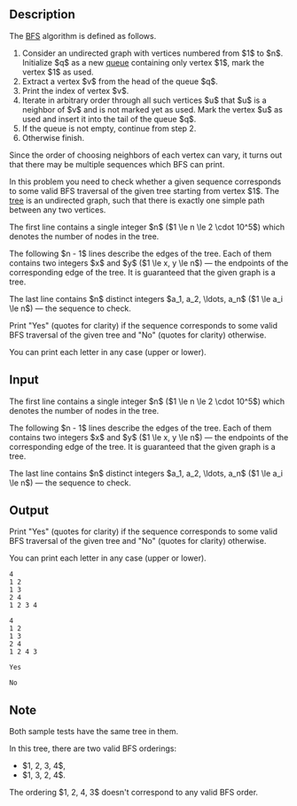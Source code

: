 ## Description

<div><p>The <a href="https://en.wikipedia.org/wiki/Breadth-first_search">BFS</a> algorithm is defined as follows.</p><ol> <li> Consider an undirected graph with vertices numbered from $1$ to $n$. Initialize $q$ as a new <a href="http://gg.gg/queue_en">queue</a> containing only vertex $1$, mark the vertex $1$ as used. </li><li> Extract a vertex $v$ from the head of the queue $q$. </li><li> Print the index of vertex $v$. </li><li> Iterate in arbitrary order through all such vertices $u$ that $u$ is a neighbor of $v$ and is not marked yet as used. Mark the vertex $u$ as used and insert it into the tail of the queue $q$. </li><li> If the queue is not empty, continue from step <span class="tex-font-style-tt">2</span>. </li><li> Otherwise finish. </li></ol><p>Since the order of choosing neighbors of each vertex can vary, it turns out that there may be multiple sequences which <span class="tex-font-style-tt">BFS</span> can print.</p><p>In this problem you need to check whether a given sequence corresponds to some valid <span class="tex-font-style-tt">BFS</span> traversal of the given tree <span class="tex-font-style-bf">starting from vertex $1$</span>. The <a href="http://gg.gg/tree_en">tree</a> is an undirected graph, such that there is exactly one simple path between any two vertices.</p></div><div class="input-specification"><p>The first line contains a single integer $n$ ($1 \le n \le 2 \cdot 10^5$) which denotes the number of nodes in the tree. </p><p>The following $n - 1$ lines describe the edges of the tree. Each of them contains two integers $x$ and $y$ ($1 \le x, y \le n$)&nbsp;— the endpoints of the corresponding edge of the tree. It is guaranteed that the given graph is a tree.</p><p>The last line contains $n$ distinct integers $a_1, a_2, \ldots, a_n$ ($1 \le a_i \le n$)&nbsp;— the sequence to check.</p></div><div class="output-specification"><p>Print "<span class="tex-font-style-tt">Yes</span>" (quotes for clarity) if the sequence corresponds to some valid <span class="tex-font-style-tt">BFS</span> traversal of the given tree and "<span class="tex-font-style-tt">No</span>" (quotes for clarity) otherwise.</p><p>You can print each letter in any case (upper or lower).</p></div>

## Input

<p>The first line contains a single integer $n$ ($1 \le n \le 2 \cdot 10^5$) which denotes the number of nodes in the tree. </p><p>The following $n - 1$ lines describe the edges of the tree. Each of them contains two integers $x$ and $y$ ($1 \le x, y \le n$)&nbsp;— the endpoints of the corresponding edge of the tree. It is guaranteed that the given graph is a tree.</p><p>The last line contains $n$ distinct integers $a_1, a_2, \ldots, a_n$ ($1 \le a_i \le n$)&nbsp;— the sequence to check.</p>

## Output

<p>Print "<span class="tex-font-style-tt">Yes</span>" (quotes for clarity) if the sequence corresponds to some valid <span class="tex-font-style-tt">BFS</span> traversal of the given tree and "<span class="tex-font-style-tt">No</span>" (quotes for clarity) otherwise.</p><p>You can print each letter in any case (upper or lower).</p>





```input1
4
1 2
1 3
2 4
1 2 3 4

```




```input2
4
1 2
1 3
2 4
1 2 4 3

```




```output1
Yes
```




```output2
No
```



## Note

<p>Both sample tests have the same tree in them.</p><p>In this tree, there are two valid <span class="tex-font-style-tt">BFS</span> orderings: </p><ul> <li> $1, 2, 3, 4$, </li><li> $1, 3, 2, 4$. </li></ul><p>The ordering $1, 2, 4, 3$ doesn't correspond to any valid <span class="tex-font-style-tt">BFS</span> order.</p>
